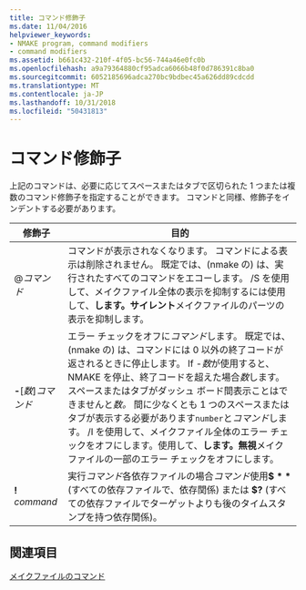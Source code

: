 ```yaml
---
title: コマンド修飾子
ms.date: 11/04/2016
helpviewer_keywords:
- NMAKE program, command modifiers
- command modifiers
ms.assetid: b661c432-210f-4f05-bc56-744a46e0fc0b
ms.openlocfilehash: a9a79364880cf95adca6066b48f0d786391c8ba0
ms.sourcegitcommit: 6052185696adca270bc9bdbec45a626dd89cdcdd
ms.translationtype: MT
ms.contentlocale: ja-JP
ms.lasthandoff: 10/31/2018
ms.locfileid: "50431813"
---
```

# <a name="command-modifiers"></a>コマンド修飾子

上記のコマンドは、必要に応じてスペースまたはタブで区切られた 1 つまたは複数のコマンド修飾子を指定することができます。 コマンドと同様、修飾子をインデントする必要があります。

|修飾子|目的|
|--------------|-------------|
|\@*コマンド*|コマンドが表示されなくなります。 コマンドによる表示は削除されません。 既定では、(nmake の) は、実行されたすべてのコマンドをエコーします。 /S を使用して、メイクファイル全体の表示を抑制するには使用して、**します。サイレント**メイクファイルのパーツの表示を抑制します。|
|**-**\[*数*]*コマンド*|エラー チェックをオフに*コマンド*します。 既定では、(nmake の) は、コマンドには 0 以外の終了コードが返されるときに停止します。 If -*数*が使用すると、NMAKE を停止、終了コードを超えた場合*数*します。 スペースまたはタブがダッシュ ボード間表示ことはできませんと*数。* 間に少なくとも 1 つのスペースまたはタブが表示する必要があります`number`と*コマンド*します。 /I を使用して、メイクファイル全体のエラー チェックをオフにします。使用して、**します。無視**メイクファイルの一部のエラー チェックをオフにします。|
|**\!** *command*|実行*コマンド*各依存ファイルの場合*コマンド*使用<strong>$ \* \*</strong> (すべての依存ファイルで、依存関係) または **$?** (すべての依存ファイルでターゲットよりも後のタイムスタンプを持つ依存関係)。|

## <a name="see-also"></a>関連項目

[メイクファイルのコマンド](../build/commands-in-a-makefile.md)
